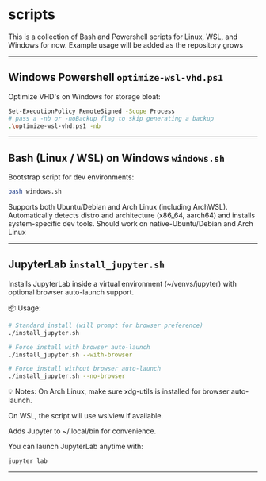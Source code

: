 # scripts

This is a collection of Bash and Powershell scripts for Linux, WSL, and Windows for now. Example usage will be added as the repository grows

---

## Windows Powershell `optimize-wsl-vhd.ps1`

Optimize VHD's on Windows for storage bloat:
```bash
Set-ExecutionPolicy RemoteSigned -Scope Process
# pass a -nb or -noBackup flag to skip generating a backup
.\optimize-wsl-vhd.ps1 -nb 
```

---

## Bash (Linux / WSL) on Windows `windows.sh` 

Bootstrap script for dev environments:
```bash
bash windows.sh
```

Supports both Ubuntu/Debian and Arch Linux (including ArchWSL).
Automatically detects distro and architecture (x86_64, aarch64) and installs system-specific dev tools.
Should work on native-Ubuntu/Debian and Arch Linux

---

## JupyterLab `install_jupyter.sh`

Installs JupyterLab inside a virtual environment (~/venvs/jupyter) with optional browser auto-launch support.

📦 Usage:
```bash
# Standard install (will prompt for browser preference)
./install_jupyter.sh

# Force install with browser auto-launch
./install_jupyter.sh --with-browser

# Force install without browser auto-launch
./install_jupyter.sh --no-browser
```

💡 Notes:
On Arch Linux, make sure xdg-utils is installed for browser auto-launch.

On WSL, the script will use wslview if available.

Adds Jupyter to ~/.local/bin for convenience.

You can launch JupyterLab anytime with:
```bash
jupyter lab
```

---

